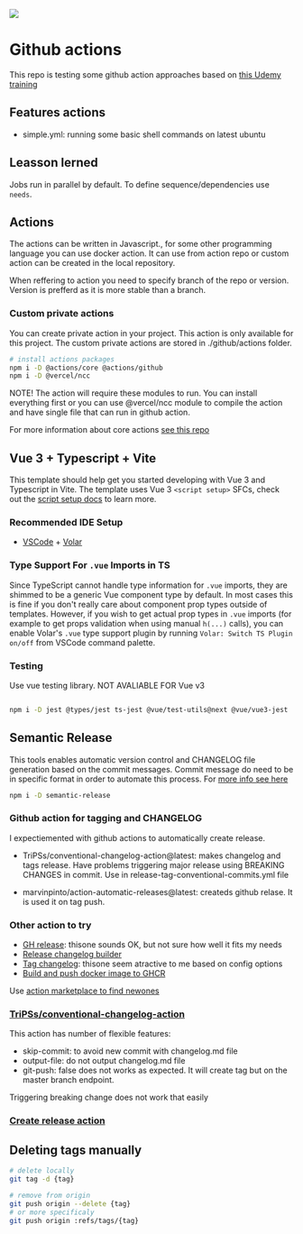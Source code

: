 ![](https://github.com/dmijatovic/github-ci-demo/workflows/DEV_TEST/badge.svg?branch=dev&event=push)

# Github actions

This repo is testing some github action approaches based on [this Udemy training](https://udemy.com/course/github-actions/learn)

## Features actions

- simple.yml: running some basic shell commands on latest ubuntu

## Leasson lerned

Jobs run in parallel by default. To define sequence/dependencies use `needs`.

## Actions

The actions can be written in Javascript., for some other programming language you can use docker action. It can use from action repo or custom action can be created in the local repository.

When reffering to action you need to specify branch of the repo or version. Version is prefferd as it is more stable than a branch.

### Custom private actions

You can create private action in your project. This action is only available for this project. The custom private actions are stored in ./github/actions folder.

```bash
# install actions packages
npm i -D @actions/core @actions/github
npm i -D @vercel/ncc
```

NOTE! The action will require these modules to run. You can install everything first or you can use @vercel/ncc module to compile the action and have single file that can run in github action.

For more information about core actions [see this repo](https://github.com/actions/toolkit)

## Vue 3 + Typescript + Vite

This template should help get you started developing with Vue 3 and Typescript in Vite. The template uses Vue 3 `<script setup>` SFCs, check out the [script setup docs](https://v3.vuejs.org/api/sfc-script-setup.html#sfc-script-setup) to learn more.

### Recommended IDE Setup

- [VSCode](https://code.visualstudio.com/) + [Volar](https://marketplace.visualstudio.com/items?itemName=johnsoncodehk.volar)

### Type Support For `.vue` Imports in TS

Since TypeScript cannot handle type information for `.vue` imports, they are shimmed to be a generic Vue component type by default. In most cases this is fine if you don't really care about component prop types outside of templates. However, if you wish to get actual prop types in `.vue` imports (for example to get props validation when using manual `h(...)` calls), you can enable Volar's `.vue` type support plugin by running `Volar: Switch TS Plugin on/off` from VSCode command palette.

### Testing

Use vue testing library. NOT AVALIABLE FOR Vue v3

```bash

npm i -D jest @types/jest ts-jest @vue/test-utils@next @vue/vue3-jest

```

## Semantic Release

This tools enables automatic version control and CHANGELOG file generation based on the commit messages. Commit message do need to be in specific format in order to automate this process. For [more info see here](https://github.com/semantic-release/semantic-release/tree/685d2b5455bd55611e0581672a899631f06beb90)

```bash
npm i -D semantic-release
```

### Github action for tagging and CHANGELOG

I expectiemented with github actions to automatically create release.

- TriPSs/conventional-changelog-action@latest: makes changelog and tags release. Have problems triggering major release using BREAKING CHANGES in commit. Use in release-tag-conventional-commits.yml file

- marvinpinto/action-automatic-releases@latest: createds github relase. It is used it on tag push.

### Other action to try

- [GH release](https://github.com/marketplace/actions/gh-release): thisone sounds OK, but not sure how well it fits my needs
- [Release changelog builder](https://github.com/marketplace/actions/release-changelog-builder)
- [Tag changelog](https://github.com/marketplace/actions/tag-changelog): thisone seem atractive to me based on config options
- [Build and push docker image to GHCR](https://github.com/marketplace/actions/build-and-publish-docker-images-to-github-container-registry)

Use [action marketplace to find newones](https://github.com/marketplace?category=publishing&query=sort%3Apopularity-desc&type=actions)

### [TriPSs/conventional-changelog-action](https://github.com/TriPSs/conventional-changelog-action)

This action has number of flexible features:

- skip-commit: to avoid new commit with changelog.md file
- output-file: do not output changelog.md file
- git-push: false does not works as expected. It will create tag but on the master branch endpoint.

Triggering breaking change does not work that easily

### [Create release action](softprops/action-gh-release@v1)

## Deleting tags manually

```bash
# delete locally
git tag -d {tag}

# remove from origin
git push origin --delete {tag}
# or more specificaly
git push origin :refs/tags/{tag}

```
